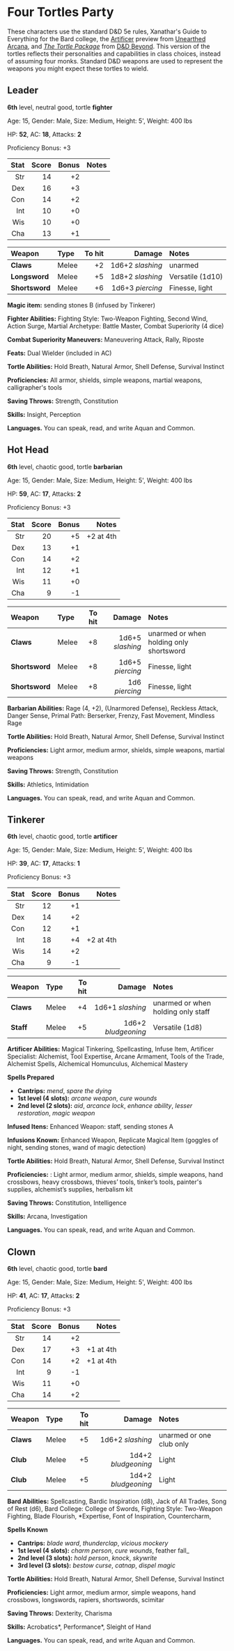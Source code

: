 # Four Tortles Party

These characters use the standard D&D 5e rules, Xanathar's Guide to Everything for the Bard college, the [Artificer](https://dnd.wizards.com/articles/unearthed-arcana/artificer-revisited) preview from [Unearthed Arcana](https://dnd.wizards.com/articles/unearthed-arcana), and _[The Tortle Package](https://www.dndbeyond.com/marketplace/source/the-tortle-package)_ from [D&D Beyond](https://www.dndbeyond.com/). This version of the tortles reflects their personalities and capabilities in class choices, instead of assuming four monks. Standard D&D weapons are used to represent the weapons you might expect these tortles to wield.

## Leader

**6th** level, neutral good, tortle **fighter**

Age: 15, Gender: Male, Size: Medium, Height: 5', Weight: 400 lbs

HP: **52**, AC: **18**, Attacks: **2**

Proficiency Bonus: +3

| Stat | Score | Bonus | Notes |
| ---: | ----: | ----: | ----: |
| Str | 14 | +2 |  |
| Dex | 16 | +3 |  |
| Con | 14 | +2 |  |
| Int | 10 | +0 |  |
| Wis | 10 | +0 |  |
| Cha | 13 | +1 |  |

| Weapon | Type | To hit | Damage | Notes |
| :----- | :--- | -----: | -----: | :---- |
| **Claws** | Melee | +2 | 1d6+2 _slashing_ | unarmed |
| **Longsword** | Melee | +5 | 1d8+2 _slashing_ | Versatile (1d10) |
| **Shortsword** | Melee | +6 | 1d6+3 _piercing_ | Finesse, light |

**Magic item:** sending stones B (infused by Tinkerer)

**Fighter Abilities:** Fighting Style: Two-Weapon Fighting, Second Wind, Action Surge, Martial Archetype: Battle Master, Combat Superiority (4 dice)

**Combat Superiority Maneuvers:** Maneuvering Attack, Rally, Riposte

**Feats:** Dual Wielder (included in AC)

**Tortle Abilities:** Hold Breath, Natural Armor, Shell Defense, Survival Instinct

**Proficiencies:** All armor, shields, simple weapons, martial weapons, calligrapher's tools

**Saving Throws:** Strength, Constitution

**Skills:** Insight, Perception

**Languages.** You can speak, read, and write Aquan and Common.

## Hot Head

**6th** level, chaotic good, tortle **barbarian**

Age: 15, Gender: Male, Size: Medium, Height: 5', Weight: 400 lbs

HP: **59**, AC: **17**, Attacks: **2**

Proficiency Bonus: +3

| Stat | Score | Bonus | Notes |
| ---: | ----: | ----: | ----: |
| Str | 20 | +5 | +2 at 4th |
| Dex | 13 | +1 |  |
| Con | 14 | +2 |  |
| Int | 12 | +1 |  |
| Wis | 11 | +0 |  |
| Cha | 9 | -1 |  |

| Weapon | Type | To hit | Damage | Notes |
| :----- | :--- | -----: | -----: | :---- |
| **Claws** | Melee | +8 | 1d6+5 _slashing_ | unarmed or when holding only shortsword |
| **Shortsword** | Melee | +8 | 1d6+5 _piercing_ | Finesse, light |
| **Shortsword** | Melee | +8 | 1d6 _piercing_ | Finesse, light |

**Barbarian Abilities:** Rage (4, +2), (Unarmored Defense), Reckless Attack, Danger Sense, Primal Path: Berserker, Frenzy, Fast Movement, Mindless Rage

**Tortle Abilities:** Hold Breath, Natural Armor, Shell Defense, Survival Instinct

**Proficiencies:** Light armor, medium armor, shields, simple weapons, martial weapons

**Saving Throws:** Strength, Constitution

**Skills:** Athletics, Intimidation

**Languages.** You can speak, read, and write Aquan and Common.

## Tinkerer

**6th** level, chaotic good, tortle **artificer**

Age: 15, Gender: Male, Size: Medium, Height: 5', Weight: 400 lbs

HP: **39**, AC: **17**, Attacks: **1**

Proficiency Bonus: +3

| Stat | Score | Bonus | Notes |
| ---: | ----: | ----: | ----: |
| Str | 12 | +1 |  |
| Dex | 14 | +2 |  |
| Con | 12 | +1 |  |
| Int | 18 | +4 | +2 at 4th |
| Wis | 14 | +2 |  |
| Cha | 9 | -1 |  |

| Weapon | Type | To hit | Damage | Notes |
| :----- | :--- | -----: | -----: | :---- |
| **Claws** | Melee | +4 | 1d6+1 _slashing_ | unarmed or when holding only staff |
| **Staff** | Melee | +5 | 1d6+2 _bludgeoning_ | Versatile (1d8) |

**Artificer Abilities:** Magical Tinkering, Spellcasting, Infuse Item, Artificer Specialist: Alchemist, Tool Expertise, Arcane Armament, Tools of the Trade, Alchemist Spells, Alchemical Homunculus, Alchemical Mastery

**Spells Prepared**
* **Cantrips:** _mend_, _spare the dying_
* **1st level (4 slots):** _arcane weapon_, _cure wounds_ 
* **2nd level (2 slots):** _aid_, _arcance lock_, _enhance ability_, _lesser restoration_, _magic weapon_

**Infused Itens:** Enhanced Weapon: staff, sending stones A

**Infusions Known:** Enhanced Weapon, Replicate Magical Item (goggles of night, sending stones, wand of magic detection)

**Tortle Abilities:** Hold Breath, Natural Armor, Shell Defense, Survival Instinct

**Proficiencies:** : Light armor, medium armor, shields, simple weapons,  hand crossbows, heavy crossbows, thieves’ tools, tinker’s tools,	painter's supplies, alchemist’s supplies, herbalism kit

**Saving Throws:** Constitution, Intelligence

**Skills:** Arcana, Investigation

**Languages.** You can speak, read, and write Aquan and Common.

## Clown

**6th** level, chaotic good, tortle **bard**

Age: 15, Gender: Male, Size: Medium, Height: 5', Weight: 400 lbs

HP: **41**, AC: **17**, Attacks: **2**

Proficiency Bonus: +3

| Stat | Score | Bonus | Notes |
| ---: | ----: | ----: | ----: |
| Str | 14 | +2 |  |
| Dex | 17 | +3 | +1 at 4th |
| Con | 14 | +2 | +1 at 4th |
| Int | 9 | -1 |  |
| Wis | 11 | +0 |  |
| Cha | 14 | +2 |  |

| Weapon | Type | To hit | Damage | Notes |
| :----- | :--- | -----: | -----: | :---- |
| **Claws** | Melee | +5 | 1d6+2 _slashing_ | unarmed or one club only |
| **Club** | Melee | +5 | 1d4+2 _bludgeoning_ | Light |
| **Club** | Melee | +5 | 1d4+2 _bludgeoning_ | Light |

**Bard Abilities:** Spellcasting, Bardic Inspiration (d8), Jack of All Trades, Song of Rest (d6), Bard College: College of Swords, Fighting Style: Two-Weapon Fighting, Blade Flourish, *Expertise, Font of Inspiration, Countercharm, 

**Spells Known**
* **Cantrips:** _blade ward_, _thunderclap_, _vicious mockery_
* **1st level (4 slots):** _charm person_, _cure wounds_, feather fall_
* **2nd level (3 slots):** _hold person_, _knock_, _skywrite_
* **3rd level (3 slots):** _bestow curse_, _catnap_, _dispel magic_

**Tortle Abilities:** Hold Breath, Natural Armor, Shell Defense, Survival Instinct

**Proficiencies:** Light armor, medium armor, simple weapons, hand crossbows, longswords, rapiers, shortswords, scimitar

**Saving Throws:** Dexterity, Charisma

**Skills:** Acrobatics*, Performance*, Sleight of Hand

**Languages.** You can speak, read, and write Aquan and Common.
